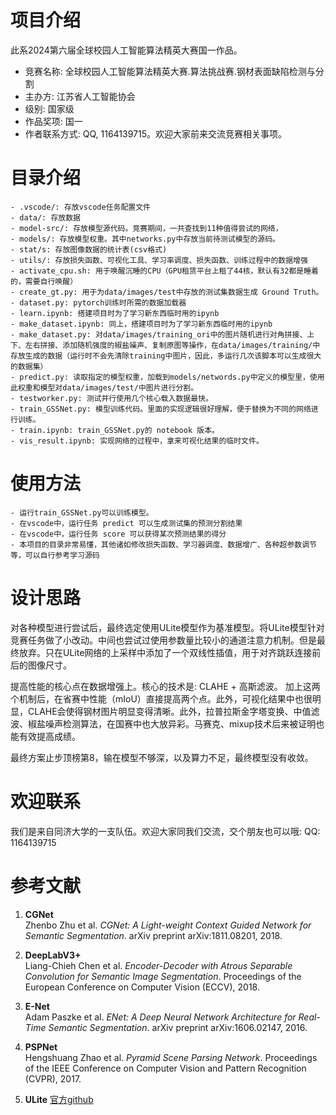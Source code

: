 # 项目介绍
此系2024第六届全球校园人工智能算法精英大赛国一作品。

  - 竞赛名称: 全球校园人工智能算法精英大赛.算法挑战赛.钢材表面缺陷检测与分割
  - 主办方: 江苏省人工智能协会
  - 级别: 国家级
  - 作品奖项: 国一
  - 作者联系方式: QQ, 1164139715。欢迎大家前来交流竞赛相关事项。

# 目录介绍
    - .vscode/: 存放vscode任务配置文件
    - data/: 存放数据 
    - model-src/: 存放模型源代码。竞赛期间，一共查找到11种值得尝试的网络，
    - models/: 存放模型权重。其中networks.py中存放当前待测试模型的源码。
    - stat/s: 存放图像数据的统计表(csv格式)
    - utils/: 存放损失函数、可视化工具、学习率调度、损失函数、训练过程中的数据增强
    - activate_cpu.sh: 用于唤醒沉睡的CPU（GPU租赁平台上租了44核，默认有32都是睡着的，需要自行唤醒）
    - create_gt.py: 用于为data/images/test中存放的测试集数据生成 Ground Truth。
    - dataset.py: pytorch训练时所需的数据加载器
    - learn.ipynb: 搭建项目时为了学习新东西临时用的ipynb
    - make_dataset.ipynb: 同上，搭建项目时为了学习新东西临时用的ipynb
    - make_dataset.py: 对data/images/training_ori中的图片随机进行对角拼接、上下、左右拼接、添加随机强度的椒盐噪声、复制原图等操作，在data/images/training/中存放生成的数据（运行时不会先清除training中图片，因此，多运行几次该脚本可以生成很大的数据集）
    - predict.py: 读取指定的模型权重，加载到models/networds.py中定义的模型里，使用此权重和模型对data/images/test/中图片进行分割。
    - testworker.py: 测试并行使用几个核心载入数据最快。
    - train_GSSNet.py: 模型训练代码。里面的实现逻辑很好理解，便于替换为不同的网络进行训练。
    - train.ipynb: train_GSSNet.py的 notebook 版本。
    - vis_result.ipynb: 实现网络的过程中，拿来可视化结果的临时文件。

# 使用方法
    - 运行train_GSSNet.py可以训练模型。
    - 在vscode中，运行任务 predict 可以生成测试集的预测分割结果
    - 在vscode中，运行任务 score 可以获得某次预测结果的得分
    - 本项目的目录非常易懂，其他诸如修改损失函数、学习器调度、数据增广、各种超参数调节等，可以自行参考学习源码

# 设计思路
对各种模型进行尝试后，最终选定使用ULite模型作为基准模型。将ULite模型针对竞赛任务做了小改动。中间也尝试过使用参数量比较小的通道注意力机制。但是最终放弃。只在ULite网络的上采样中添加了一个双线性插值，用于对齐跳跃连接前后的图像尺寸。

提高性能的核心点在数据增强上。核心的技术是: CLAHE + 高斯滤波。 加上这两个机制后，在省赛中性能（mIoU）直接提高两个点。此外，可视化结果中也很明显，CLAHE会使得钢材图片明显变得清晰。此外，拉普拉斯金字塔变换、中值滤波、椒盐噪声检测算法，在国赛中也大放异彩。马赛克、mixup技术后来被证明也能有效提高成绩。

最终方案止步顶榜第8，输在模型不够深，以及算力不足，最终模型没有收敛。

# 欢迎联系
我们是来自同济大学的一支队伍。欢迎大家同我们交流，交个朋友也可以哦:
QQ: 1164139715

# 参考文献

1. **CGNet**  
   Zhenbo Zhu et al. *CGNet: A Light-weight Context Guided Network for Semantic Segmentation*. arXiv preprint arXiv:1811.08201, 2018.

2. **DeepLabV3+**  
   Liang-Chieh Chen et al. *Encoder-Decoder with Atrous Separable Convolution for Semantic Image Segmentation*. Proceedings of the European Conference on Computer Vision (ECCV), 2018.

3. **E-Net**  
   Adam Paszke et al. *ENet: A Deep Neural Network Architecture for Real-Time Semantic Segmentation*. arXiv preprint arXiv:1606.02147, 2016.

4. **PSPNet**  
   Hengshuang Zhao et al. *Pyramid Scene Parsing Network*. Proceedings of the IEEE Conference on Computer Vision and Pattern Recognition (CVPR), 2017.

5. **ULite**
    [官方github](https://github.com/duong-db/U-Lite)




